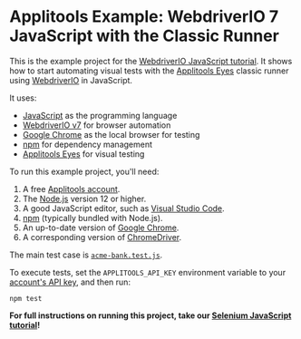 # Applitools Example: WebdriverIO 7 JavaScript with the Classic Runner

This is the example project for the [WebdriverIO JavaScript tutorial](https://applitools.com/tutorials/quickstart/web/webdriverio/webdriverio-7).
It shows how to start automating visual tests
with the [Applitools Eyes](https://applitools.com/platform/eyes/) classic runner
using [WebdriverIO](https://v7.webdriver.io/) in JavaScript.

It uses:

* [JavaScript](https://developer.mozilla.org/en-US/docs/Web/JavaScript) as the programming language
* [WebdriverIO v7](https://v7.webdriver.io/) for browser automation
* [Google Chrome](https://www.google.com/chrome/downloads/) as the local browser for testing
* [npm](https://www.npmjs.com/) for dependency management
* [Applitools Eyes](https://applitools.com/platform/eyes/) for visual testing

To run this example project, you'll need:

1. A free [Applitools account](https://auth.applitools.com/users/register).
2. The [Node.js](https://nodejs.org/en/) version 12 or higher.
3. A good JavaScript editor, such as [Visual Studio Code](https://code.visualstudio.com/).
4. [npm](https://www.npmjs.com/) (typically bundled with Node.js).
5. An up-to-date version of [Google Chrome](https://www.google.com/chrome/downloads/).
6. A corresponding version of [ChromeDriver](https://chromedriver.chromium.org/downloads).

The main test case is [`acme-bank.test.js`](test/acme-bank.test.js).

To execute tests, set the `APPLITOOLS_API_KEY` environment variable
to your [account's API key](https://applitools.com/tutorials/getting-started/setting-up-your-environment.html),
and then run:

```
npm test
```

**For full instructions on running this project, take our
[Selenium JavaScript tutorial](https://applitools.com/tutorials/selenium-javascript.html)!**